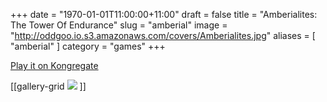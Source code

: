 +++
date = "1970-01-01T11:00:00+11:00"
draft = false
title = "Amberialites: The Tower Of Endurance"
slug = "amberial"
image = "http://oddgoo.io.s3.amazonaws.com/covers/Amberialites.jpg"
aliases = [
	"amberial"
]
category = "games"
+++


[Play it on Kongregate](http://www.kongregate.com/games/oddgoo/amberialites-the-tower-of-endurance)

[[gallery-grid
![](http://oddgoo.io.s3.amazonaws.com/covers/Amberialites.jpg)
]]